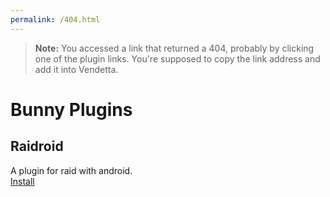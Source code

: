 ```yaml
---
permalink: /404.html
---
```

> **Note:** You accessed a link that returned a 404, probably by clicking one of the plugin links. You're supposed to copy the link address and add it into Vendetta.

# Bunny Plugins
## Raidroid
A plugin for raid with android.  
[Install](https://raizouxyz.github.io/bunny-plugins/Raidroid/)  